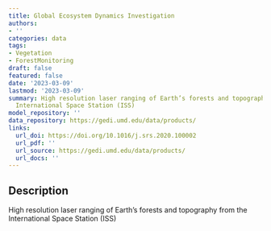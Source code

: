 ```yaml
---
title: Global Ecosystem Dynamics Investigation
authors:
- ''
categories: data
tags:
- Vegetation
- ForestMonitoring
draft: false
featured: false
date: '2023-03-09'
lastmod: '2023-03-09'
summary: High resolution laser ranging of Earth’s forests and topography from the
  International Space Station (ISS)
model_repository: ''
data_repository: https://gedi.umd.edu/data/products/
links:
  url_doi: https://doi.org/10.1016/j.srs.2020.100002
  url_pdf: ''
  url_source: https://gedi.umd.edu/data/products/
  url_docs: ''
---
```


## Description

High resolution laser ranging of Earth’s forests and topography from the International Space Station (ISS)

